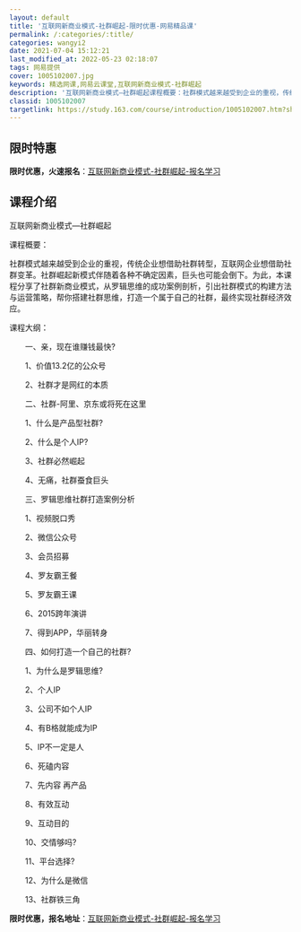 ```yaml
---
layout: default
title: '互联网新商业模式-社群崛起-限时优惠-网易精品课'
permalink: /:categories/:title/
categories: wangyi2
date: 2021-07-04 15:12:21
last_modified_at: 2022-05-23 02:18:07
tags: 网易提供
cover: 1005102007.jpg
keywords: 精选网课,网易云课堂,互联网新商业模式-社群崛起
description: '互联网新商业模式—社群崛起课程概要：社群模式越来越受到企业的重视，传统企业想借助社群转型，互联网企业想借助社群变革。社群'
classid: 1005102007
targetlink: https://study.163.com/course/introduction/1005102007.htm?share=1&shareId=1025206652&utm_campaign=share&utm_medium=iphoneShare&utm_source=&utm_u=1025206652
---
```


## 限时特惠

**限时优惠，火速报名**：[互联网新商业模式-社群崛起-报名学习](https://study.163.com/course/introduction/1005102007.htm?share=1&shareId=1025206652&utm_campaign=share&utm_medium=iphoneShare&utm_source=&utm_u=1025206652)

## 课程介绍

互联网新商业模式—社群崛起

课程概要：

社群模式越来越受到企业的重视，传统企业想借助社群转型，互联网企业想借助社群变革。社群崛起新模式伴随着各种不确定因素，巨头也可能会倒下。为此，本课程分享了社群新商业模式，从罗辑思维的成功案例剖析，引出社群模式的构建方法与运营策略，帮你搭建社群思维，打造一个属于自己的社群，最终实现社群经济效应。



课程大纲：

　　一、亲，现在谁赚钱最快?

　　1、价值13.2亿的公众号

　　2、社群才是网红的本质

　　二、社群-阿里、京东或将死在这里

　　1、什么是产品型社群?

　　2、什么是个人IP?

　　3、社群必然崛起

　　4、无痛，社群蚕食巨头

　　三、罗辑思维社群打造案例分析

　　1、视频脱口秀

　　2、微信公众号

　　3、会员招募

　　4、罗友霸王餐

　　5、罗友霸王课

　　6、2015跨年演讲

　　7、得到APP，华丽转身

　　四、如何打造一个自己的社群?

　　1、为什么是罗辑思维?

　　2、个人IP

　　3、公司不如个人IP

　　4、有B格就能成为IP

　　5、IP不一定是人

　　6、死磕内容

　　7、先内容 再产品

　　8、有效互动

　　9、互动目的

　　10、交情够吗?

　　11、平台选择?

　　12、为什么是微信

　　13、社群铁三角

**限时优惠，报名地址**：[互联网新商业模式-社群崛起-报名学习](https://study.163.com/course/introduction/1005102007.htm?share=1&shareId=1025206652&utm_campaign=share&utm_medium=iphoneShare&utm_source=&utm_u=1025206652)

